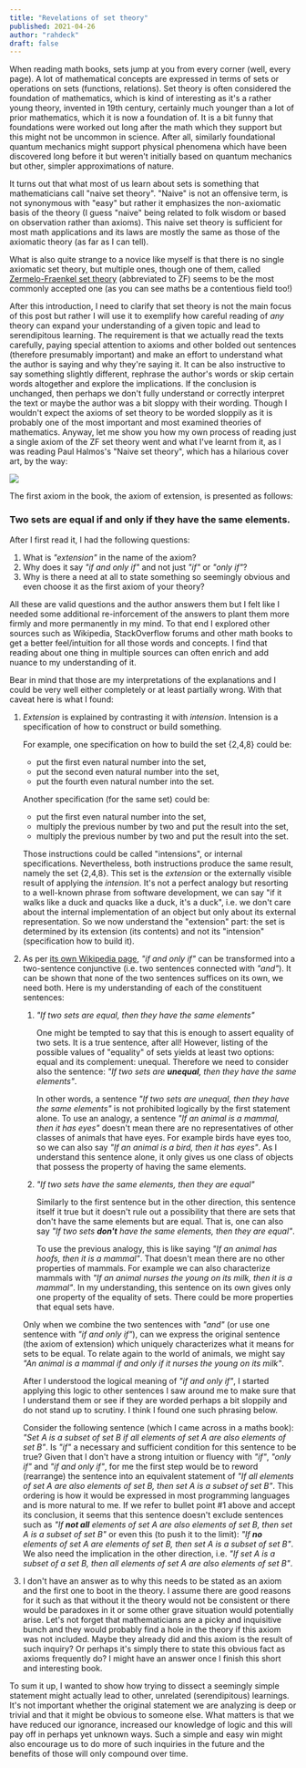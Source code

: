```yaml
---
title: "Revelations of set theory"
published: 2021-04-26
author: "rahdeck"
draft: false
---
```


When reading math books, sets jump at you from every corner (well, every page). A lot of mathematical concepts are expressed in terms of sets or operations on sets (functions, relations). Set theory is often considered the foundation of mathematics, which is kind of interesting as it's a rather young theory, invented in 19th century, certainly much younger than a lot of prior mathematics, which it is now a foundation of. It is a bit funny that foundations were worked out long after the math which they support but this might not be uncommon in science. After all, similarly foundational quantum mechanics might support physical phenomena which have been discovered long before it but weren't initially based on quantum mechanics but other, simpler approximations of nature.

It turns out that what most of us learn about sets is something that mathematicians call "naive set theory". "Naive" is not an offensive term, is not synonymous with "easy" but rather it emphasizes the non-axiomatic basis of the theory (I guess "naive" being related to folk wisdom or based on observation rather than axioms). This naive set theory is sufficient for most math applications and its laws are mostly the same as those of the axiomatic theory (as far as I can tell).

What is also quite strange to a novice like myself is that there is no single axiomatic set theory, but multiple ones, though one of them, called [Zermelo-Fraenkel set theory](https://en.wikipedia.org/wiki/Zermelo%E2%80%93Fraenkel_set_theory) (abbreviated to ZF) seems to be the most commonly accepted one (as you can see maths be a contentious field too!)

After this introduction, I need to clarify that set theory is not the main focus of this post but rather I will use it to exemplify how careful reading of *any* theory can expand your understanding of a given topic and lead to serendipitous learning. The requirement is that we actually read the texts carefully, paying special attention to axioms and other bolded out sentences (therefore presumably important) and make an effort to understand what the author is saying and why they're saying it. It can be also instructive to say something slightly different, rephrase the author's words or skip certain words altogether and explore the implications. If the conclusion is unchanged, then perhaps we don't fully understand or correctly interpret the text or maybe the author was a bit sloppy with their wording. Though I wouldn't expect the axioms of set theory to be worded sloppily as it is probably one of the most important and most examined theories of mathematics. Anyway, let me show you how my own process of reading just a single axiom of the ZF set theory went and what I've learnt from it, as I was reading Paul Halmos's "Naive set theory", which has a hilarious cover art, by the way:

[![](/images/naive_set_theory.jpg)](/images/naive_set_theory.jpg)

The first axiom in the book, the axiom of extension, is presented as follows:

### Two sets are equal if and only if they have the same elements.

After I first read it, I had the following questions:

1. What is *"extension"* in the name of the axiom?
1. Why does it say *"if and only if"* and not just *"if"* or *"only if"*?
1. Why is there a need at all to state something so seemingly obvious and even choose it as the first axiom of your theory?

All these are valid questions and the author answers them but I felt like I needed some additional re-inforcement of the answers to plant them more firmly and more permanently in my mind. To that end I explored other sources such as Wikipedia, StackOverflow forums and other math books to get a better feel/intuition for all those words and concepts. I find that reading about one thing in multiple sources can often enrich and add nuance to my understanding of it.

Bear in mind that those are my interpretations of the explanations and I could be very well either completely or at least partially wrong. With that caveat here is what I found: 

1. *Extension* is explained by contrasting it with *intension*. Intension is a specification of how to construct or build something.

   For example, one specification on how to build the set {2,4,8} could be:

   - put the first even natural number into the set,
   - put the second even natural number into the set,
   - put the fourth even natural number into the set.

   Another specification (for the same set) could be:

   - put the first even natural number into the set,
   - multiply the previous number by two and put the result into the set,
   - multiply the previous number by two and put the result into the set.

   Those instructions could be called "intensions", or internal specifications. Nevertheless, both instructions produce the same result, namely the set {2,4,8}. This set is the *extension* or the externally visible result of applying the *intension*. It's not a perfect analogy but resorting to a well-known phrase from software development, we can say "if it walks like a duck and quacks like a duck, it's a duck", i.e. we don't care about the internal implementation of an object but only about its external representation. So we now understand the "extension" part: the set is determined by its extension (its contents) and not its "intension" (specification how to build it).

1. As per [its own Wikipedia page](https://en.wikipedia.org/wiki/If_and_only_if), *"if and only if"* can be transformed into a two-sentence conjunctive (i.e. two sentences connected with *"and"*). It can be shown that none of the two sentences suffices on its own, we need both. Here is my understanding of each of the constituent sentences:

   1. *"If two sets are equal, then they have the same elements"*

      One might be tempted to say that this is enough to assert equality of two sets. It is a true sentence, after all! However, listing of the possible values of "equality" of sets yields at least two options: equal and its complement: unequal. Therefore we need to consider also the sentence: *"If two sets are **unequal**, then they have the same elements"*.

      In other words, a sentence *"If two sets are unequal, then they have the same elements"* is not prohibited logically by the first statement alone. To use an analogy, a sentence *"If an animal is a mammal, then it has eyes"* doesn't mean there are no representatives of other classes of animals that have eyes. For example birds have eyes too, so we can also say *"If an animal is a bird, then it has eyes"*. As I understand this sentence alone, it only gives us one class of objects that possess the property of having the same elements.


   2. *"If two sets have the same elements, then they are equal"*

      Similarly to the first sentence but in the other direction, this sentence itself it true but it doesn't rule out a possibility that there are sets that don't have the same elements but are equal. That is, one can also say *"If two sets **don't** have the same elements, then they are equal"*.

      To use the previous analogy, this is like saying *"If an animal has hoofs, then it is a mammal"*. That doesn't mean there are no other properties of mammals. For example we can also characterize mammals with *"If an animal nurses the young on its milk, then it is a mammal"*. In my understanding, this sentence on its own gives only one property of the equality of sets. There could be more properties that equal sets have.

   Only when we combine the two sentences with *"and"* (or use one sentence with *"if and only if"*), can we express the original sentence (the axiom of extension) which uniquely characterizes what it means for sets to be equal. To relate again to the world of animals, we might say *"An animal is a mammal if and only if it nurses the young on its milk"*.

   After I understood the logical meaning of *"if and only if"*, I started applying this logic to other sentences I saw around me to make sure that I understand them or see if they are worded perhaps a bit sloppily and do not stand up to scrutiny. I think I found one such phrasing below.

   Consider the following sentence (which I came across in a maths book): *"Set A is a subset of set B if all elements of set A are also elements of set B"*. Is *"if"* a necessary and sufficient condition for this sentence to be true? Given that I don't have a strong intuition or fluency with *"if"*, *"only if"* and *"if and only if"*, for me the first step would be to reword (rearrange) the sentence into an equivalent statement of *"If all elements of set A are also elements of set B, then set A is a subset of set B"*. This ordering is how it would be expressed in most programming languages and is more natural to me. If we refer to bullet point #1 above and accept its conclusion, it seems that this sentence doesn't exclude sentences such as *"If **not all** elements of set A are also elements of set B, then set A is a subset of set B"* or even this (to push it to the limit): *"If **no** elements of set A are elements of set B, then set A is a subset of set B"*. We also need the implication in the other direction, i.e. *"If set A is a subset of a set B, then all elements of set A are also elements of set B"*.

1. I don't have an answer as to why this needs to be stated as an axiom and the first one to boot in the theory. I assume there are good reasons for it such as that without it the theory would not be consistent or there would be paradoxes in it or some other grave situation would potentially arise. Let's not forget that mathematicians are a picky and inquisitive bunch and they would probably find a hole in the theory if this axiom was not included. Maybe they already did and this axiom is the result of such inquiry? Or perhaps it's simply there to state this obvious fact as axioms frequently do? I might have an answer once I finish this short and interesting book.

To sum it up, I wanted to show how trying to dissect a seemingly simple statement might actually lead to other, unrelated (serendipitous) learnings. It's not important whether the original statement we are analyzing is deep or trivial and that it might be obvious to someone else. What matters is that we have reduced our ignorance, increased our knowledge of logic and this will pay off in perhaps yet unknown ways. Such a simple and easy win might also encourage us to do more of such inquiries in the future and the benefits of those will only compound over time.

